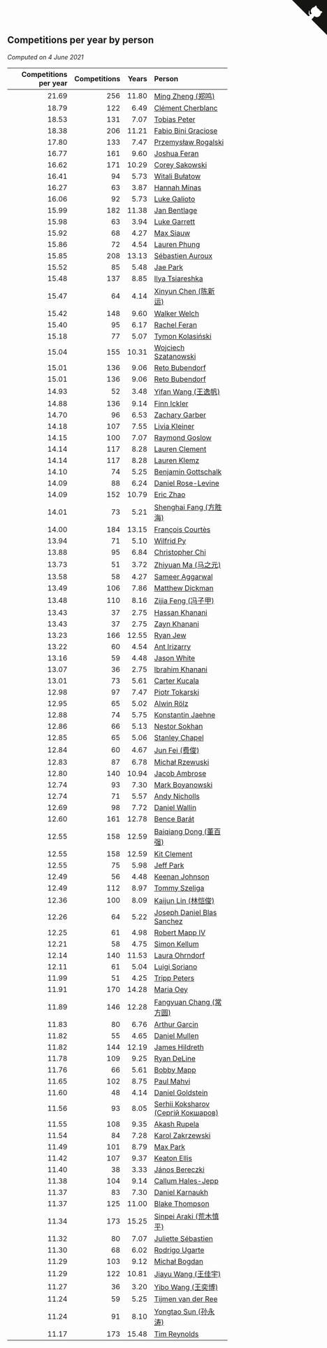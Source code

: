 ## Competitions per year by person

*Computed on  4 June 2021*

| Competitions per year | Competitions | Years | Person |
| ---: | ---: | ---: | :--- |
| 21.69 | 256 | 11.80 | [Ming Zheng (郑鸣)](https://www.worldcubeassociation.org/persons/2009ZHEN11) |
| 18.79 | 122 | 6.49 | [Clément Cherblanc](https://www.worldcubeassociation.org/persons/2014CHER05) |
| 18.53 | 131 | 7.07 | [Tobias Peter](https://www.worldcubeassociation.org/persons/2014PETE03) |
| 18.38 | 206 | 11.21 | [Fabio Bini Graciose](https://www.worldcubeassociation.org/persons/2010GRAC02) |
| 17.80 | 133 | 7.47 | [Przemysław Rogalski](https://www.worldcubeassociation.org/persons/2013ROGA02) |
| 16.77 | 161 | 9.60 | [Joshua Feran](https://www.worldcubeassociation.org/persons/2011FERA01) |
| 16.62 | 171 | 10.29 | [Corey Sakowski](https://www.worldcubeassociation.org/persons/2011SAKO01) |
| 16.41 | 94 | 5.73 | [Witali Bułatow](https://www.worldcubeassociation.org/persons/2015BUAT01) |
| 16.27 | 63 | 3.87 | [Hannah Minas](https://www.worldcubeassociation.org/persons/2017MINA04) |
| 16.06 | 92 | 5.73 | [Luke Galioto](https://www.worldcubeassociation.org/persons/2015GALI02) |
| 15.99 | 182 | 11.38 | [Jan Bentlage](https://www.worldcubeassociation.org/persons/2010BENT01) |
| 15.98 | 63 | 3.94 | [Luke Garrett](https://www.worldcubeassociation.org/persons/2017GARR05) |
| 15.92 | 68 | 4.27 | [Max Siauw](https://www.worldcubeassociation.org/persons/2017SIAU02) |
| 15.86 | 72 | 4.54 | [Lauren Phung](https://www.worldcubeassociation.org/persons/2016PHUN02) |
| 15.85 | 208 | 13.13 | [Sébastien Auroux](https://www.worldcubeassociation.org/persons/2008AURO01) |
| 15.52 | 85 | 5.48 | [Jae Park](https://www.worldcubeassociation.org/persons/2015PARK24) |
| 15.48 | 137 | 8.85 | [Ilya Tsiareshka](https://www.worldcubeassociation.org/persons/2012TERE01) |
| 15.47 | 64 | 4.14 | [Xinyun Chen (陈新运)](https://www.worldcubeassociation.org/persons/2017CHEN36) |
| 15.42 | 148 | 9.60 | [Walker Welch](https://www.worldcubeassociation.org/persons/2011WELC01) |
| 15.40 | 95 | 6.17 | [Rachel Feran](https://www.worldcubeassociation.org/persons/2015FERA01) |
| 15.18 | 77 | 5.07 | [Tymon Kolasiński](https://www.worldcubeassociation.org/persons/2016KOLA02) |
| 15.04 | 155 | 10.31 | [Wojciech Szatanowski](https://www.worldcubeassociation.org/persons/2011SZAT01) |
| 15.01 | 136 | 9.06 | [Reto Bubendorf](https://www.worldcubeassociation.org/persons/2012BUBE01) |
| 15.01 | 136 | 9.06 | [Reto Bubendorf](https://www.worldcubeassociation.org/persons/2012BUBE01) |
| 14.93 | 52 | 3.48 | [Yifan Wang (王逸帆)](https://www.worldcubeassociation.org/persons/2017WANY29) |
| 14.88 | 136 | 9.14 | [Finn Ickler](https://www.worldcubeassociation.org/persons/2012ICKL01) |
| 14.70 | 96 | 6.53 | [Zachary Garber](https://www.worldcubeassociation.org/persons/2014GARB01) |
| 14.18 | 107 | 7.55 | [Livia Kleiner](https://www.worldcubeassociation.org/persons/2013KLEI03) |
| 14.15 | 100 | 7.07 | [Raymond Goslow](https://www.worldcubeassociation.org/persons/2014GOSL01) |
| 14.14 | 117 | 8.28 | [Lauren Clement](https://www.worldcubeassociation.org/persons/2013KLEM01) |
| 14.14 | 117 | 8.28 | [Lauren Klemz](https://www.worldcubeassociation.org/persons/2013KLEM01) |
| 14.10 | 74 | 5.25 | [Benjamin Gottschalk](https://www.worldcubeassociation.org/persons/2016GOTT01) |
| 14.09 | 88 | 6.24 | [Daniel Rose-Levine](https://www.worldcubeassociation.org/persons/2015ROSE01) |
| 14.09 | 152 | 10.79 | [Eric Zhao](https://www.worldcubeassociation.org/persons/2010ZHAO19) |
| 14.01 | 73 | 5.21 | [Shenghai Fang (方胜海)](https://www.worldcubeassociation.org/persons/2016FANG01) |
| 14.00 | 184 | 13.15 | [François Courtès](https://www.worldcubeassociation.org/persons/2008COUR01) |
| 13.94 | 71 | 5.10 | [Wilfrid Py](https://www.worldcubeassociation.org/persons/2016PYWI01) |
| 13.88 | 95 | 6.84 | [Christopher Chi](https://www.worldcubeassociation.org/persons/2014CHIC01) |
| 13.73 | 51 | 3.72 | [Zhiyuan Ma (马之元)](https://www.worldcubeassociation.org/persons/2017MAZH04) |
| 13.58 | 58 | 4.27 | [Sameer Aggarwal](https://www.worldcubeassociation.org/persons/2017AGGA01) |
| 13.49 | 106 | 7.86 | [Matthew Dickman](https://www.worldcubeassociation.org/persons/2013DICK01) |
| 13.48 | 110 | 8.16 | [Zijia Feng (冯子甲)](https://www.worldcubeassociation.org/persons/2013FENG02) |
| 13.43 | 37 | 2.75 | [Hassan Khanani](https://www.worldcubeassociation.org/persons/2018KHAN26) |
| 13.43 | 37 | 2.75 | [Zayn Khanani](https://www.worldcubeassociation.org/persons/2018KHAN28) |
| 13.23 | 166 | 12.55 | [Ryan Jew](https://www.worldcubeassociation.org/persons/2008JEWR01) |
| 13.22 | 60 | 4.54 | [Ant Irizarry](https://www.worldcubeassociation.org/persons/2016IRIZ02) |
| 13.16 | 59 | 4.48 | [Jason White](https://www.worldcubeassociation.org/persons/2016WHIT16) |
| 13.07 | 36 | 2.75 | [Ibrahim Khanani](https://www.worldcubeassociation.org/persons/2018KHAN27) |
| 13.01 | 73 | 5.61 | [Carter Kucala](https://www.worldcubeassociation.org/persons/2015KUCA01) |
| 12.98 | 97 | 7.47 | [Piotr Tokarski](https://www.worldcubeassociation.org/persons/2013TOKA01) |
| 12.95 | 65 | 5.02 | [Alwin Rölz](https://www.worldcubeassociation.org/persons/2016ROLZ01) |
| 12.88 | 74 | 5.75 | [Konstantin Jaehne](https://www.worldcubeassociation.org/persons/2015JAEH01) |
| 12.86 | 66 | 5.13 | [Nestor Sokhan](https://www.worldcubeassociation.org/persons/2016SOKH01) |
| 12.85 | 65 | 5.06 | [Stanley Chapel](https://www.worldcubeassociation.org/persons/2016CHAP04) |
| 12.84 | 60 | 4.67 | [Jun Fei (费俊)](https://www.worldcubeassociation.org/persons/2016FEIJ02) |
| 12.83 | 87 | 6.78 | [Michał Rzewuski](https://www.worldcubeassociation.org/persons/2014RZEW01) |
| 12.80 | 140 | 10.94 | [Jacob Ambrose](https://www.worldcubeassociation.org/persons/2010AMBR01) |
| 12.74 | 93 | 7.30 | [Mark Boyanowski](https://www.worldcubeassociation.org/persons/2014BOYA01) |
| 12.74 | 71 | 5.57 | [Andy Nicholls](https://www.worldcubeassociation.org/persons/2015NICH04) |
| 12.69 | 98 | 7.72 | [Daniel Wallin](https://www.worldcubeassociation.org/persons/2013WALL03) |
| 12.60 | 161 | 12.78 | [Bence Barát](https://www.worldcubeassociation.org/persons/2008BARA01) |
| 12.55 | 158 | 12.59 | [Baiqiang Dong (董百强)](https://www.worldcubeassociation.org/persons/2008DONG06) |
| 12.55 | 158 | 12.59 | [Kit Clement](https://www.worldcubeassociation.org/persons/2008CLEM01) |
| 12.55 | 75 | 5.98 | [Jeff Park](https://www.worldcubeassociation.org/persons/2015PARK08) |
| 12.49 | 56 | 4.48 | [Keenan Johnson](https://www.worldcubeassociation.org/persons/2016JOHN30) |
| 12.49 | 112 | 8.97 | [Tommy Szeliga](https://www.worldcubeassociation.org/persons/2012SZEL01) |
| 12.36 | 100 | 8.09 | [Kaijun Lin (林恺俊)](https://www.worldcubeassociation.org/persons/2013LINK01) |
| 12.26 | 64 | 5.22 | [Joseph Daniel Blas Sanchez](https://www.worldcubeassociation.org/persons/2016SANC08) |
| 12.25 | 61 | 4.98 | [Robert Mapp IV](https://www.worldcubeassociation.org/persons/2016IVRO01) |
| 12.21 | 58 | 4.75 | [Simon Kellum](https://www.worldcubeassociation.org/persons/2016KELL12) |
| 12.14 | 140 | 11.53 | [Laura Ohrndorf](https://www.worldcubeassociation.org/persons/2009OHRN01) |
| 12.11 | 61 | 5.04 | [Luigi Soriano](https://www.worldcubeassociation.org/persons/2016SORI04) |
| 11.99 | 51 | 4.25 | [Tripp Peters](https://www.worldcubeassociation.org/persons/2017PETE04) |
| 11.91 | 170 | 14.28 | [Maria Oey](https://www.worldcubeassociation.org/persons/2007OEYM01) |
| 11.89 | 146 | 12.28 | [Fangyuan Chang (常方圆)](https://www.worldcubeassociation.org/persons/2009CHAN04) |
| 11.83 | 80 | 6.76 | [Arthur Garcin](https://www.worldcubeassociation.org/persons/2014GARC27) |
| 11.82 | 55 | 4.65 | [Daniel Mullen](https://www.worldcubeassociation.org/persons/2016MULL04) |
| 11.82 | 144 | 12.19 | [James Hildreth](https://www.worldcubeassociation.org/persons/2009HILD01) |
| 11.78 | 109 | 9.25 | [Ryan DeLine](https://www.worldcubeassociation.org/persons/2012DELI01) |
| 11.76 | 66 | 5.61 | [Bobby Mapp](https://www.worldcubeassociation.org/persons/2015MAPP01) |
| 11.65 | 102 | 8.75 | [Paul Mahvi](https://www.worldcubeassociation.org/persons/2012MAHV01) |
| 11.60 | 48 | 4.14 | [Daniel Goldstein](https://www.worldcubeassociation.org/persons/2017GOLD01) |
| 11.56 | 93 | 8.05 | [Serhii Koksharov (Сергій Кокшаров)](https://www.worldcubeassociation.org/persons/2013KOKS01) |
| 11.55 | 108 | 9.35 | [Akash Rupela](https://www.worldcubeassociation.org/persons/2012RUPE01) |
| 11.54 | 84 | 7.28 | [Karol Zakrzewski](https://www.worldcubeassociation.org/persons/2014ZAKR01) |
| 11.49 | 101 | 8.79 | [Max Park](https://www.worldcubeassociation.org/persons/2012PARK03) |
| 11.42 | 107 | 9.37 | [Keaton Ellis](https://www.worldcubeassociation.org/persons/2012ELLI01) |
| 11.40 | 38 | 3.33 | [János Bereczki](https://www.worldcubeassociation.org/persons/2018BERE01) |
| 11.38 | 104 | 9.14 | [Callum Hales-Jepp](https://www.worldcubeassociation.org/persons/2012HALE01) |
| 11.37 | 83 | 7.30 | [Daniel Karnaukh](https://www.worldcubeassociation.org/persons/2014KARN02) |
| 11.37 | 125 | 11.00 | [Blake Thompson](https://www.worldcubeassociation.org/persons/2010THOM03) |
| 11.34 | 173 | 15.25 | [Sinpei Araki (荒木慎平)](https://www.worldcubeassociation.org/persons/2006ARAK01) |
| 11.32 | 80 | 7.07 | [Juliette Sébastien](https://www.worldcubeassociation.org/persons/2014SEBA01) |
| 11.30 | 68 | 6.02 | [Rodrigo Ugarte](https://www.worldcubeassociation.org/persons/2015UGAR01) |
| 11.29 | 103 | 9.12 | [Michał Bogdan](https://www.worldcubeassociation.org/persons/2012BOGD01) |
| 11.29 | 122 | 10.81 | [Jiayu Wang (王佳宇)](https://www.worldcubeassociation.org/persons/2010WANG53) |
| 11.27 | 36 | 3.20 | [Yibo Wang (王奕博)](https://www.worldcubeassociation.org/persons/2018WANG39) |
| 11.24 | 59 | 5.25 | [Tijmen van der Ree](https://www.worldcubeassociation.org/persons/2016REET01) |
| 11.24 | 91 | 8.10 | [Yongtao Sun (孙永涛)](https://www.worldcubeassociation.org/persons/2013SUNY02) |
| 11.17 | 173 | 15.48 | [Tim Reynolds](https://www.worldcubeassociation.org/persons/2005REYN01) |


<a href="https://github.com/jonatanklosko/wca_statistics" class="github-corner" aria-label="View source on Github"><svg width="80" height="80" viewBox="0 0 250 250" style="fill:#151513; color:#fff; position: absolute; top: 0; border: 0; right: 0;" aria-hidden="true"><path d="M0,0 L115,115 L130,115 L142,142 L250,250 L250,0 Z"></path><path d="M128.3,109.0 C113.8,99.7 119.0,89.6 119.0,89.6 C122.0,82.7 120.5,78.6 120.5,78.6 C119.2,72.0 123.4,76.3 123.4,76.3 C127.3,80.9 125.5,87.3 125.5,87.3 C122.9,97.6 130.6,101.9 134.4,103.2" fill="currentColor" style="transform-origin: 130px 106px;" class="octo-arm"></path><path d="M115.0,115.0 C114.9,115.1 118.7,116.5 119.8,115.4 L133.7,101.6 C136.9,99.2 139.9,98.4 142.2,98.6 C133.8,88.0 127.5,74.4 143.8,58.0 C148.5,53.4 154.0,51.2 159.7,51.0 C160.3,49.4 163.2,43.6 171.4,40.1 C171.4,40.1 176.1,42.5 178.8,56.2 C183.1,58.6 187.2,61.8 190.9,65.4 C194.5,69.0 197.7,73.2 200.1,77.6 C213.8,80.2 216.3,84.9 216.3,84.9 C212.7,93.1 206.9,96.0 205.4,96.6 C205.1,102.4 203.0,107.8 198.3,112.5 C181.9,128.9 168.3,122.5 157.7,114.1 C157.9,116.9 156.7,120.9 152.7,124.9 L141.0,136.5 C139.8,137.7 141.6,141.9 141.8,141.8 Z" fill="currentColor" class="octo-body"></path></svg></a><style>.github-corner:hover .octo-arm{animation:octocat-wave 560ms ease-in-out}@keyframes octocat-wave{0%,100%{transform:rotate(0)}20%,60%{transform:rotate(-25deg)}40%,80%{transform:rotate(10deg)}}@media (max-width:500px){.github-corner:hover .octo-arm{animation:none}.github-corner .octo-arm{animation:octocat-wave 560ms ease-in-out}}</style>
